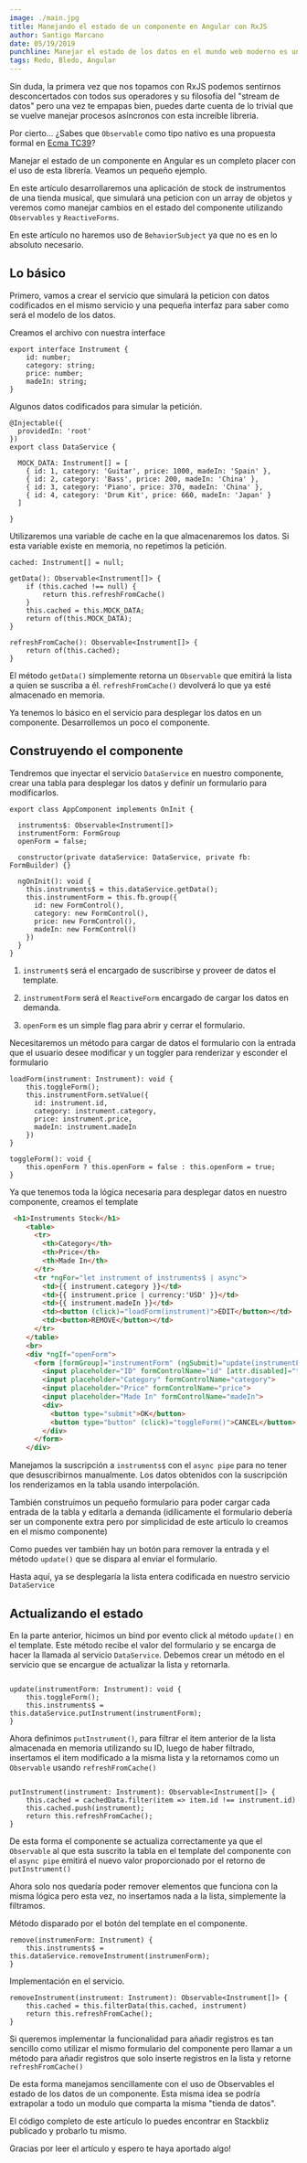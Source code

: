 ```yaml
---
image: ./main.jpg
title: Manejando el estado de un componente en Angular con RxJS
author: Santigo Marcano
date: 05/19/2019
punchline: Manejar el estado de los datos en el mundo web moderno es una tarea compleja que debe ser realizada con cautela. Actualizar el estado de los datos de un componente en Angular ofrece muchas posibilidades gracias a la potencia de RxJS. Existen formas sencillas de realizar esta tarea sin la necesidad de utilizar BehaviorSubject.
tags: Redo, Bledo, Angular
---
```


Sin duda, la primera vez que nos topamos con RxJS podemos sentirnos desconcertados con todos sus operadores y su filosofía del "stream de datos" pero una vez te empapas bien, puedes darte cuenta de lo trivial que se vuelve manejar procesos asíncronos con esta increíble libreria.

Por cierto... ¿Sabes que `Observable` como tipo nativo es una propuesta formal en [Ecma TC39](https://github.com/tc39/proposal-observable/blob/master/README.me)?

Manejar el estado de un componente en Angular es un completo placer con el uso de esta librería. Veamos un pequeño ejemplo.

En este artículo desarrollaremos una aplicación de stock de instrumentos de una tienda musical, que simulará una peticion con un array de objetos y veremos como manejar cambios en el estado del componente utilizando `Observables` y `ReactiveForms`.

En este artículo no haremos uso de `BehaviorSubject` ya que no es en lo absoluto necesario.

## Lo básico

Primero, vamos a crear el servicio que simulará la peticion con datos codificados en el mismo servicio y una pequeña interfaz para saber como será el modelo de los datos.

Creamos el archivo con nuestra interface 

```TS / instruments.interface.ts
export interface Instrument {
    id: number;
    category: string;
    price: number;
    madeIn: string;
}
```

Algunos datos codificados para simular la petición.

```TS / data.service.ts
@Injectable({
  providedIn: 'root'
})
export class DataService {

  MOCK_DATA: Instrument[] = [
    { id: 1, category: 'Guitar', price: 1000, madeIn: 'Spain' },
    { id: 2, category: 'Bass', price: 200, madeIn: 'China' },
    { id: 3, category: 'Piano', price: 370, madeIn: 'China' },
    { id: 4, category: 'Drum Kit', price: 660, madeIn: 'Japan' }
  ]

}
```

Utilizaremos una variable de cache en la que almacenaremos los datos. Si esta variable existe en memoria, no repetimos la petición.

```TS / data.service.ts
cached: Instrument[] = null;

getData(): Observable<Instrument[]> {
    if (this.cached !== null) {
        return this.refreshFromCache()
    } 
    this.cached = this.MOCK_DATA;
    return of(this.MOCK_DATA);
} 

refreshFromCache(): Observable<Instrument[]> {
    return of(this.cached);
}
```

El método `getData()` simplemente retorna un `Observable` que emitirá la lista a quien se suscriba a él. `refreshFromCache()` devolverá lo que ya esté almacenado en memoria.

Ya tenemos lo básico en el servicio para desplegar los datos en un componente. Desarrollemos un poco el componente.

## Construyendo el componente

Tendremos que inyectar el servicio `DataService` en nuestro componente, crear una tabla para desplegar los datos y definir un formulario para modificarlos.

```TS / app.component.ts
export class AppComponent implements OnInit {

  instruments$: Observable<Instrument[]>
  instrumentForm: FormGroup
  openForm = false;

  constructor(private dataService: DataService, private fb: FormBuilder) {}

  ngOnInit(): void {
    this.instruments$ = this.dataService.getData();
    this.instrumentForm = this.fb.group({
      id: new FormControl(),
      category: new FormControl(),
      price: new FormControl(),
      madeIn: new FormControl()
    })
  }
}
```

1. `instrument$` será el encargado de suscribirse y proveer de datos el template.

1. `instrumentForm` será el `ReactiveForm` encargado de cargar los datos en demanda.

1. `openForm` es un simple flag para abrir y cerrar el formulario.

Necesitaremos un método para cargar de datos el formulario con la entrada que el usuario desee modificar y un toggler para renderizar y esconder el formulario

```TS / app.component.ts
loadForm(instrument: Instrument): void {
    this.toggleForm();
    this.instrumentForm.setValue({
      id: instrument.id,
      category: instrument.category,
      price: instrument.price,
      madeIn: instrument.madeIn
    })
}

toggleForm(): void {
    this.openForm ? this.openForm = false : this.openForm = true;
}
```

Ya que tenemos toda la lógica necesaria para desplegar datos en nuestro componente, creamos el template

```HTML / app.component.html
 <h1>Instruments Stock</h1>
    <table>
      <tr>
        <th>Category</th>
        <th>Price</th>
        <th>Made In</th>
      </tr>
      <tr *ngFor="let instrument of instruments$ | async">
        <td>{{ instrument.category }}</td>
        <td>{{ instrument.price | currency:'USD' }}</td>
        <td>{{ instrument.madeIn }}</td>
        <td><button (click)="loadForm(instrument)">EDIT</button></td>
        <td><button>REMOVE</button></td>
      </tr>
    </table>
    <br>
    <div *ngIf="openForm">
      <form [formGroup]="instrumentForm" (ngSubmit)="update(instrumentForm.value)">
        <input placeholder="ID" formControlName="id" [attr.disabled]="true">
        <input placeholder="Category" formControlName="category">
        <input placeholder="Price" formControlName="price">
        <input placeholder="Made In" formControlName="madeIn">
        <div>
          <button type="submit">OK</button>
          <button type="button" (click)="toggleForm()">CANCEL</button>
        </div>
      </form>
    </div>
```

Manejamos la suscripción a `instruments$` con el `async pipe` para no tener que desuscribirnos manualmente. Los datos obtenidos con la suscripción los renderizamos en la tabla usando interpolación. 

También construimos un pequeño formulario para poder cargar cada entrada de la tabla y editarla a demanda (idílicamente el formulario debería ser un componente extra pero por simplicidad de este artículo lo creamos en el mismo componente)

Como puedes ver también hay un botón para remover la entrada y el método `update()` que se dispara al enviar el formulario.

Hasta aquí, ya se desplegaría la lista entera codificada en nuestro servicio `DataService`

## Actualizando el estado

En la parte anterior, hicimos un bind por evento click al método `update()` en el template. Este método recibe el valor del formulario y se encarga de hacer la llamada al servicio `DataService`. Debemos crear un método en el servicio que se encargue de actualizar la lista y retornarla.

```TS / app.component.ts

update(instrumentForm: Instrument): void {
    this.toggleForm();
    this.instruments$ = this.dataService.putInstrument(instrumentForm);
}

```

Ahora definimos `putInstrument()`, para filtrar el item anterior de la lista almacenada en memoria utilizando su ID, luego de haber filtrado, insertamos el item modificado a la misma lista y la retornamos como un `Observable` usando `refreshFromCache()`

```TS / data.service.ts 

putInstrument(instrument: Instrument): Observable<Instrument[]> {
    this.cached = cachedData.filter(item => item.id !== instrument.id)
    this.cached.push(instrument);
    return this.refreshFromCache();
}

```

De esta forma el componente se actualiza correctamente ya que el `Observable` al que esta suscrito la tabla en el template del componente con el `async pipe` emitirá el nuevo valor proporcionado por el retorno de `putInstrument()`

Ahora solo nos quedaría poder remover elementos que funciona con la misma lógica pero esta vez, no insertamos nada a la lista, simplemente la filtramos.

Método disparado por el botón del template en el componente.

```TS / app.component.ts
remove(instrumenForm: Instrument) {
    this.instruments$ = this.dataService.removeInstrument(instrumenForm);
}
```

Implementación en el servicio.

```TS / data.service.ts
removeInstrument(instrument: Instrument): Observable<Instrument[]> {
    this.cached = this.filterData(this.cached, instrument)
    return this.refreshFromCache();
}
```

Si queremos implementar la funcionalidad para añadir registros es tan sencillo como utilizar el mismo formulario del componente pero llamar a un método para añadir registros que solo inserte registros en la lista y retorne `refreshFromCache()`

De esta forma manejamos sencillamente con el uso de Observables el estado de los datos de un componente. Esta misma idea se podría extrapolar a todo un modulo que comparta la misma "tienda de datos".

El código completo de este artículo lo puedes encontrar en Stackbliz publicado y probarlo tu mismo. 

Gracias por leer el artículo y espero te haya aportado algo!
